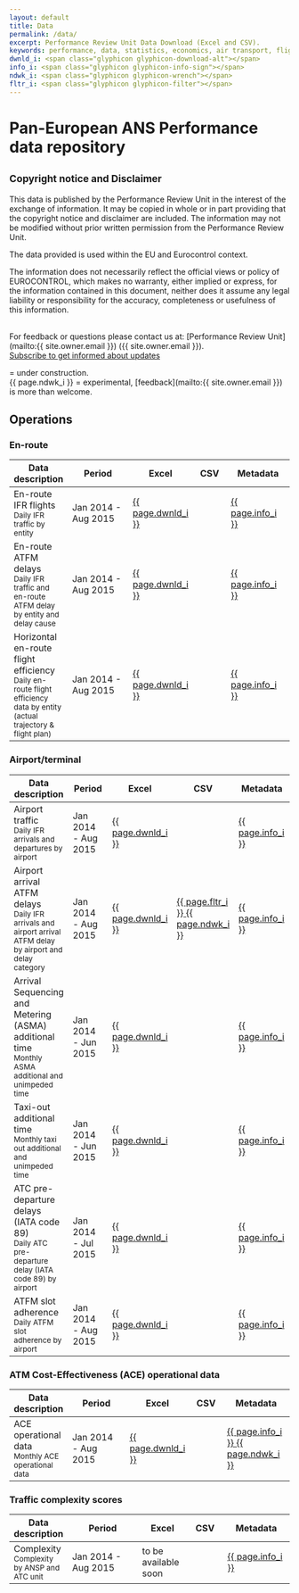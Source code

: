 ```yaml
---
layout: default
title: Data
permalink: /data/
excerpt: Performance Review Unit Data Download (Excel and CSV).
keywords: performance, data, statistics, economics, air transport, flights, europe, cost efficiency
dwnld_i: <span class="glyphicon glyphicon-download-alt"></span>
info_i: <span class="glyphicon glyphicon-info-sign"></span>
ndwk_i: <span class="glyphicon glyphicon-wrench"></span>
fltr_i: <span class="glyphicon glyphicon-filter"></span>
---
```

# Pan-European ANS Performance data repository
<div class="well">
<h2><small>Copyright notice and Disclaimer</small></h2>

<p>This data is published by the Performance Review Unit in the interest of the exchange of information.
It may be copied in whole or in part providing that the copyright notice and disclaimer are included.
The information may not be modified without prior written permission from the Performance Review Unit.

The data provided is used within the EU and Eurocontrol context.

The information does not necessarily reflect the official views or policy of EUROCONTROL,
which makes no warranty, either implied or express, for the information contained in this document,
neither does it assume any legal liability or responsibility for the accuracy, completeness or usefulness
of this information.</p>

<br>
For feedback or questions please contact us at: [Performance Review Unit](mailto:{{ site.owner.email }}) ({{ site.owner.email }}).

<div class="container text-center">
<a href="mailto:pru@eurocontrol.int?subject=Subscribe: PRU information point&amp;body=Please%20add%20me%20to%20the%20mailing%20list%20to%20get%20informed%20about%20information%20updates." class="btn btn-primary btn-sm">Subscribe to get informed about updates</a>
</div>

</div>

<span class="glyphicon glyphicon-exclamation-sign"></span> = under construction.<br>
{{ page.ndwk_i }} = experimental, [feedback](mailto:{{ site.owner.email }}) is more than welcome.


<style>
th:nth-child(2) {
width: 11em;
}

th:nth-child(3) {
width: 5em;
}

th:nth-child(4) {
width: 4em;
}

th:nth-child(5) {
width: 8em;
}
</style>
## Operations

### En-route

| Data description                                                                                                                          | Period              | Excel                             | CSV  | Metadata                         |
|-------------------------------------------------------------------------------------------------------------------------------------------|---------------------|-----------------------------------|------|----------------------------------|
| En-route IFR flights<br><small>Daily IFR traffic by entity</small>                                                                        | Jan 2014 - Aug 2015 | [{{ page.dwnld_i }}][ERT-FLTxlsx] |      | [{{ page.info_i }}][ERT-FLTmeta] |
| En-route ATFM delays<br><small>Daily IFR traffic and en-route ATFM delay by entity and delay cause</small>                                | Jan 2014 - Aug 2015 | [{{ page.dwnld_i }}][ERT-DLYxlsx] |      | [{{ page.info_i }}][ERT-DLYmeta] |
| Horizontal en-route flight efficiency<br><small>Daily en-route flight efficiency data by entity (actual trajectory & flight plan)</small> | Jan 2014 - Aug 2015 | [{{ page.dwnld_i }}][HFExlsx]     |      | [{{ page.info_i }}][HFEmeta]     |


[ERT-FLTxlsx]: <{{site.url}}/data/set/ert_flt/En-Route_Traffic.xlsm> "ERT-FLT (Excel)"
[ERT-FLTcsv]: <{{site.url}}/404.html> "ERT-FLT (CSV)"
[ERT-FLTmeta]: <{{site.url}}/references/dataset/En-Route_Traffic.html> "ERT-FLT (Meta)"

[ERT-DLYxlsx]: <{{site.url}}/data/set/ert_dly/En-Route_ATFM_Delay.xlsm> "ERT-DLY (Excel)"
[ERT-DLYcsv]: <{{site.url}}/404.html> "ERT-DLY (CSV)"
[ERT-DLYmeta]: <{{site.url}}/references/dataset/En-Route_ATFM_Delay.html> "ERT-DLY (Meta)"

[HFExlsx]: <{{site.url}}/data/set/hfe/Horizontal_Flight_Efficiency.xlsm> "HFE (Excel)"
[HFEcsv]: <{{site.url}}/404.html> "HFE (CSV)"
[HFEmeta]: <{{site.url}}/references/dataset/Horizontal_Flight_Efficiency.html> "HFE (Meta)"


### Airport/terminal

| Data description                                                                                                              | Period               | Excel                             | CSV                                               | Metadata                         |
|-------------------------------------------------------------------------------------------------------------------------------|----------------------|-----------------------------------|---------------------------------------------------|----------------------------------|
| Airport traffic<br><small>Daily IFR arrivals and departures by airport</small>                                                | Jan 2014 - Aug 2015  | [{{ page.dwnld_i }}][APT-FLTxlsx] |                                                   | [{{ page.info_i }}][APT-FLTmeta] |
| Airport arrival ATFM delays<br><small>Daily IFR arrivals and airport arrival ATFM delay by airport and delay category</small> | Jan 2014 - Aug 2015  | [{{ page.dwnld_i }}][APT-DLYxlsx] | [{{ page.fltr_i }} {{ page.ndwk_i }}][APT-DLYcsv] | [{{ page.info_i }}][APT-DLYmeta] |
| Arrival Sequencing and Metering (ASMA) additional time<br><small>Monthly ASMA additional and unimpeded time</small>           | Jan 2014 - Jun 2015  | [{{ page.dwnld_i }}][ASMAxlsx]    |                                                   | [{{ page.info_i }}][ASMAmeta]    |
| Taxi-out additional time<br><small>Monthly taxi out additional and unimpeded time</small>                                     | Jan 2014 - Jun 2015  | [{{ page.dwnld_i }}][TX-OUTxlsx]  |                                                   | [{{ page.info_i }}][TX-OUTmeta]  |
| ATC pre-departure delays (IATA code 89)<br><small>Daily ATC pre-departure delay (IATA code 89) by airport</small>             | Jan 2014 - Jul 2015  | [{{ page.dwnld_i }}][ATC-PRExlsx] |                                                   | [{{ page.info_i }}][ATC-PREmeta] |
| ATFM slot adherence<br><small>Daily ATFM slot adherence by airport</small>                                                    | Jan 2014 - Aug 2015  | [{{ page.dwnld_i }}][SLT-ADHxlsx] |                                                   | [{{ page.info_i }}][SLT-ADHmeta] |


[APT-FLTxlsx]: <{{site.url}}/data/set/apt_flt/Airport_Traffic.xlsm> "APT-FLT (Excel)"
[APT-FLTcsv]: <{{site.url}}/404.html> "APT-FLT (CSV)"
[APT-FLTmeta]: <{{site.url}}/references/dataset/Airport_Traffic.html>  "APT-FLT (Meta)"

[APT-DLYxlsx]: <{{site.url}}/data/set/apt_dly/Airport_Arrival_ATFM_Delay.xlsm> "APT-DLY (Excel)"
[APT-DLYcsv]: <set/apt_dly/airport_arrival_atfm_delay.html> "APT-DLY (CSV)"
[APT-DLYmeta]: <{{site.url}}/references/dataset/Airport_Arrival_ATFM_Delay.html> "APT-DLY (Meta)"

[ASMAxlsx]: <{{site.url}}/data/set/asma/ASMA_Additional_Time.xlsm> "ASMA (Excel)"
[ASMAcsv]: <{{site.url}}/404.html> "ASMA (CSV)"
[ASMAmeta]: <{{site.url}}/references/dataset/ASMA_Additional_Time.html> "ASMA (Meta)"

[TX-OUTxlsx]: <{{site.url}}/data/set/tx_out/Taxi-Out_Additional_Time.xlsm> "TX-OUT (Excel)"
[TX-OUTcsv]: <{{site.url}}/404.html> "TX-OUT (CSV)"
[TX-OUTmeta]: <{{site.url}}/references/dataset/Taxi-Out_Additional_Time.html> "TX-OUT (Meta)"

[ATC-PRExlsx]: <{{site.url}}/data/set/atc_pre/ATC_Pre-Departure_Delay.xlsm> "ATC-PRE (Excel)"
[ATC-PREmeta]: <{{site.url}}/references/dataset/ATC_Pre-Departure_Delay.html>  "ATC-PRE (Meta)"

[SLT-ADHxlsx]: <{{site.url}}/data/set/slt_adh/ATFM_Slot_Adherence.xlsm> "SLT-ADH (Excel)"
[SLT-ADHmeta]: <{{site.url}}/references/dataset/ATFM_Slot_Adherence.html> "SLT-ADH (Meta)"

### ATM Cost-Effectiveness (ACE) operational data

| Data description                                                    | Period              | Excel                          | CSV | Metadata |
|---------------------------------------------------------------------|---------------------|--------------------------------|-----|----------|
| ACE operational data<br><small>Monthly ACE operational data</small> | Jan 2014 - Aug 2015 | [{{ page.dwnld_i }}][ACExlsx]  |     | [{{ page.info_i }} {{ page.ndwk_i }}][ACEmeta]         |

[ACExlsx]: <{{site.url}}/data/set/ace_opt/ACE_Monthly_Operational_Data.xls> "ACE (Excel)"
[ACEcsv]: <{{site.url}}/404.html> "ACE (CSV)"
[ACEmeta]: <{{site.url}}/references/dataset/ACE_Monthly_Operational_Data.html> "ACE (Meta)"

### Traffic complexity scores

| Data description                                             | Period              | Excel                          | CSV | Metadata                      |
|--------------------------------------------------------------|---------------------|--------------------------------|-----|-------------------------------|
| Complexity<br><small>Complexity by ANSP and ATC unit</small> | Jan 2014 - Aug 2015 | to be available soon           |     | [{{ page.info_i }}][CPLXmeta] |

[CPLXxlsx]: <{{site.url}}/404.html> "CPLX (Excel)"
[CPLXcsv]: <{{site.url}}/404.html> "CPLX (CSV)"
[CPLXmeta]: <{{site.url}}/references/dataset/Traffic_Complexity_Score.html> "CPLX (Meta)"

<br>